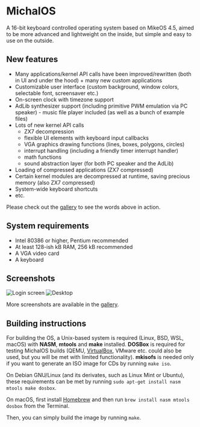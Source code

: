 # MichalOS

A 16-bit keyboard controlled operating system based on MikeOS 4.5, aimed to be more advanced and lightweight on the inside, but simple and easy to use on the outside.

## New features

- Many applications/kernel API calls have been improved/rewritten (both in UI and under the hood) + many new custom applications
- Customizable user interface (custom background, window colors, selectable font, screensaver etc.)
- On-screen clock with timezone support
- AdLib synthesizer support (including primitive PWM emulation via PC speaker) - music file player included (as well as a bunch of example files)
- Lots of new kernel API calls
  - ZX7 decompression
  - flexible UI elements with keyboard input callbacks
  - VGA graphics drawing functions (lines, boxes, polygons, circles)
  - interrupt handling (including a friendly timer interrupt handler)
  - math functions
  - sound abstraction layer (for both PC speaker and the AdLib)
- Loading of compressed applications (ZX7 compressed)
- Certain kernel modules are decompressed at runtime, saving precious memory (also ZX7 compressed)
- System-wide keyboard shortcuts
- etc.

Please check out the [gallery](https://github.com/prochazkaml/MichalOS/blob/master/misc/gallery.md) to see the words above in action.

## System requirements

- Intel 80386 or higher, Pentium recommended
- At least 128-ish kB RAM, 256 kB recommended
- A VGA video card
- A keyboard

## Screenshots

![Login screen](https://user-images.githubusercontent.com/41787099/128972820-d9d31c96-0e88-4fcb-b216-772a4f0d1568.png)
![Desktop](https://user-images.githubusercontent.com/41787099/128972823-3aae09a0-7684-4dc7-a195-92c6e2fb33d7.png)

More screenshots are available in the [gallery](https://github.com/prochazkaml/MichalOS/blob/master/misc/gallery.md).

## Building instructions

For building the OS, a Unix-based system is required (Linux, BSD, WSL, macOS) with **NASM**, **mtools** and **make** installed. **DOSBox** is required for testing MichalOS builds (QEMU, [VirtualBox](https://github.com/prochazkaml/MichalOS/blob/master/misc/VirtualBox.md), VMware etc. could also be used, but you will be met with limited functionality). **mkisofs** is needed only if you want to generate an ISO image for CDs by running ```make iso```.

On Debian GNU/Linux (and its derivates, such as Linux Mint or Ubuntu), these requirements can be met by running ```sudo apt-get install nasm mtools make dosbox```.

On macOS, first install [Homebrew](https://brew.sh/) and then run ```brew install nasm mtools dosbox``` from the Terminal.

Then, you can simply build the image by running ```make```.
